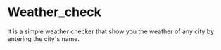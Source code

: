 # Weather_check
It is a simple weather checker that show you the weather of any city by entering the city's name.

